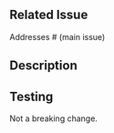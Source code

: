 ## Related Issue

Addresses # (main issue)

<!--- Add release labels (eg. release/v0) for each target release --->

## Description

<!--- Describe your change and how it addresses the issue linked above. --->

## Testing

<!--- Please describe how you verified this change or why testing isn't relevant. --->

<!--- Does this change alter an interface that users of the provider will need to adjust to? Will there be any existing configurations broken by this change? If so, change the following line with an explanation. --->
Not a breaking change.
